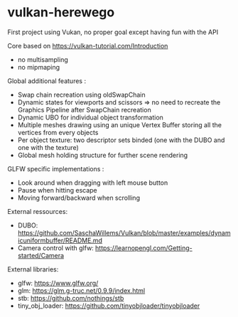 # vulkan-herewego

First project using Vukan, no proper goal except having fun with the API

Core based on https://vulkan-tutorial.com/Introduction
- no multisampling 
- no mipmaping

Global additional features :
- Swap chain recreation using oldSwapChain
- Dynamic states for viewports and scissors => no need to recreate the Graphics Pipeline after SwapChain recreation
- Dynamic UBO for individual object transformation
- Multiple meshes drawing using an unique Vertex Buffer storing all the vertices from every objects
- Per object texture: two descriptor sets binded (one with the DUBO and one with the texture)
- Global mesh holding structure for further scene rendering

GLFW specific implementations :
- Look around when dragging with left mouse button
- Pause when hitting escape
- Moving forward/backward when scrolling

External ressources:
- DUBO: https://github.com/SaschaWillems/Vulkan/blob/master/examples/dynamicuniformbuffer/README.md
- Camera control with glfw: https://learnopengl.com/Getting-started/Camera

External libraries:
- glfw: https://www.glfw.org/
- glm: https://glm.g-truc.net/0.9.9/index.html
- stb: https://github.com/nothings/stb
- tiny_obj_loader: https://github.com/tinyobjloader/tinyobjloader
